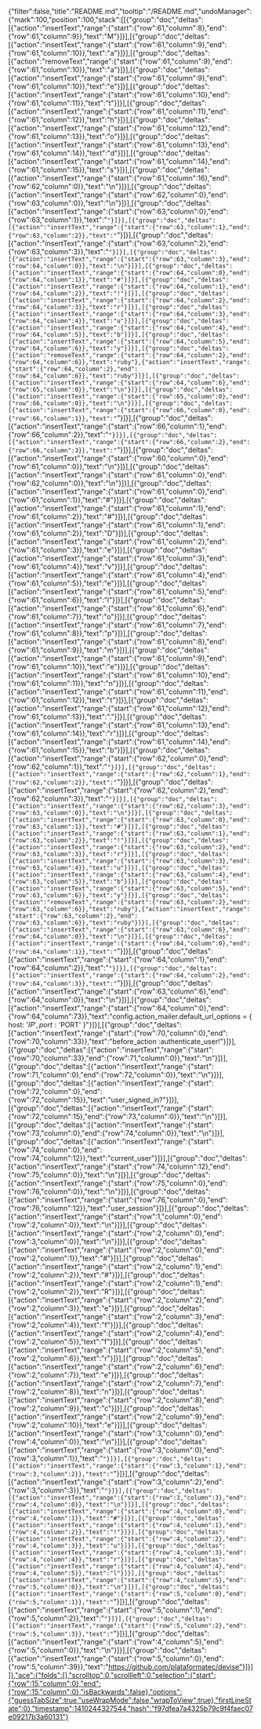 {"filter":false,"title":"README.md","tooltip":"/README.md","undoManager":{"mark":100,"position":100,"stack":[[{"group":"doc","deltas":[{"action":"insertText","range":{"start":{"row":61,"column":8},"end":{"row":61,"column":9}},"text":"M"}]}],[{"group":"doc","deltas":[{"action":"insertText","range":{"start":{"row":61,"column":9},"end":{"row":61,"column":10}},"text":"a"}]}],[{"group":"doc","deltas":[{"action":"removeText","range":{"start":{"row":61,"column":9},"end":{"row":61,"column":10}},"text":"a"}]}],[{"group":"doc","deltas":[{"action":"insertText","range":{"start":{"row":61,"column":9},"end":{"row":61,"column":10}},"text":"e"}]}],[{"group":"doc","deltas":[{"action":"insertText","range":{"start":{"row":61,"column":10},"end":{"row":61,"column":11}},"text":"t"}]}],[{"group":"doc","deltas":[{"action":"insertText","range":{"start":{"row":61,"column":11},"end":{"row":61,"column":12}},"text":"h"}]}],[{"group":"doc","deltas":[{"action":"insertText","range":{"start":{"row":61,"column":12},"end":{"row":61,"column":13}},"text":"o"}]}],[{"group":"doc","deltas":[{"action":"insertText","range":{"start":{"row":61,"column":13},"end":{"row":61,"column":14}},"text":"d"}]}],[{"group":"doc","deltas":[{"action":"insertText","range":{"start":{"row":61,"column":14},"end":{"row":61,"column":15}},"text":"s"}]}],[{"group":"doc","deltas":[{"action":"insertText","range":{"start":{"row":61,"column":16},"end":{"row":62,"column":0}},"text":"\n"}]}],[{"group":"doc","deltas":[{"action":"insertText","range":{"start":{"row":62,"column":0},"end":{"row":63,"column":0}},"text":"\n"}]}],[{"group":"doc","deltas":[{"action":"insertText","range":{"start":{"row":63,"column":0},"end":{"row":63,"column":1}},"text":"`"}]}],[{"group":"doc","deltas":[{"action":"insertText","range":{"start":{"row":63,"column":1},"end":{"row":63,"column":2}},"text":"`"}]}],[{"group":"doc","deltas":[{"action":"insertText","range":{"start":{"row":63,"column":2},"end":{"row":63,"column":3}},"text":"`"}]}],[{"group":"doc","deltas":[{"action":"insertText","range":{"start":{"row":63,"column":3},"end":{"row":64,"column":0}},"text":"\n"}]}],[{"group":"doc","deltas":[{"action":"insertText","range":{"start":{"row":64,"column":0},"end":{"row":64,"column":1}},"text":"#"}]}],[{"group":"doc","deltas":[{"action":"insertText","range":{"start":{"row":64,"column":1},"end":{"row":64,"column":2}},"text":"!"}]}],[{"group":"doc","deltas":[{"action":"insertText","range":{"start":{"row":64,"column":2},"end":{"row":64,"column":3}},"text":"r"}]}],[{"group":"doc","deltas":[{"action":"insertText","range":{"start":{"row":64,"column":3},"end":{"row":64,"column":4}},"text":"u"}]}],[{"group":"doc","deltas":[{"action":"insertText","range":{"start":{"row":64,"column":4},"end":{"row":64,"column":5}},"text":"b"}]}],[{"group":"doc","deltas":[{"action":"insertText","range":{"start":{"row":64,"column":5},"end":{"row":64,"column":6}},"text":"y"}]}],[{"group":"doc","deltas":[{"action":"removeText","range":{"start":{"row":64,"column":2},"end":{"row":64,"column":6}},"text":"ruby"},{"action":"insertText","range":{"start":{"row":64,"column":2},"end":{"row":64,"column":6}},"text":"ruby"}]}],[{"group":"doc","deltas":[{"action":"insertText","range":{"start":{"row":64,"column":6},"end":{"row":65,"column":0}},"text":"\n"}]}],[{"group":"doc","deltas":[{"action":"insertText","range":{"start":{"row":65,"column":0},"end":{"row":66,"column":0}},"text":"\n"}]}],[{"group":"doc","deltas":[{"action":"insertText","range":{"start":{"row":66,"column":0},"end":{"row":66,"column":1}},"text":"`"}]}],[{"group":"doc","deltas":[{"action":"insertText","range":{"start":{"row":66,"column":1},"end":{"row":66,"column":2}},"text":"`"}]}],[{"group":"doc","deltas":[{"action":"insertText","range":{"start":{"row":66,"column":2},"end":{"row":66,"column":3}},"text":"`"}]}],[{"group":"doc","deltas":[{"action":"insertText","range":{"start":{"row":60,"column":0},"end":{"row":61,"column":0}},"text":"\n"}]}],[{"group":"doc","deltas":[{"action":"insertText","range":{"start":{"row":61,"column":0},"end":{"row":62,"column":0}},"text":"\n"}]}],[{"group":"doc","deltas":[{"action":"insertText","range":{"start":{"row":61,"column":0},"end":{"row":61,"column":1}},"text":"#"}]}],[{"group":"doc","deltas":[{"action":"insertText","range":{"start":{"row":61,"column":1},"end":{"row":61,"column":2}},"text":"#"}]}],[{"group":"doc","deltas":[{"action":"insertText","range":{"start":{"row":61,"column":1},"end":{"row":61,"column":2}},"text":"D"}]}],[{"group":"doc","deltas":[{"action":"insertText","range":{"start":{"row":61,"column":2},"end":{"row":61,"column":3}},"text":"e"}]}],[{"group":"doc","deltas":[{"action":"insertText","range":{"start":{"row":61,"column":3},"end":{"row":61,"column":4}},"text":"v"}]}],[{"group":"doc","deltas":[{"action":"insertText","range":{"start":{"row":61,"column":4},"end":{"row":61,"column":5}},"text":"e"}]}],[{"group":"doc","deltas":[{"action":"insertText","range":{"start":{"row":61,"column":5},"end":{"row":61,"column":6}},"text":"l"}]}],[{"group":"doc","deltas":[{"action":"insertText","range":{"start":{"row":61,"column":6},"end":{"row":61,"column":7}},"text":"o"}]}],[{"group":"doc","deltas":[{"action":"insertText","range":{"start":{"row":61,"column":7},"end":{"row":61,"column":8}},"text":"p"}]}],[{"group":"doc","deltas":[{"action":"insertText","range":{"start":{"row":61,"column":8},"end":{"row":61,"column":9}},"text":"m"}]}],[{"group":"doc","deltas":[{"action":"insertText","range":{"start":{"row":61,"column":9},"end":{"row":61,"column":10}},"text":"e"}]}],[{"group":"doc","deltas":[{"action":"insertText","range":{"start":{"row":61,"column":10},"end":{"row":61,"column":11}},"text":"n"}]}],[{"group":"doc","deltas":[{"action":"insertText","range":{"start":{"row":61,"column":11},"end":{"row":61,"column":12}},"text":"t"}]}],[{"group":"doc","deltas":[{"action":"insertText","range":{"start":{"row":61,"column":12},"end":{"row":61,"column":13}},"text":"."}]}],[{"group":"doc","deltas":[{"action":"insertText","range":{"start":{"row":61,"column":13},"end":{"row":61,"column":14}},"text":"r"}]}],[{"group":"doc","deltas":[{"action":"insertText","range":{"start":{"row":61,"column":14},"end":{"row":61,"column":15}},"text":"b"}]}],[{"group":"doc","deltas":[{"action":"insertText","range":{"start":{"row":62,"column":0},"end":{"row":62,"column":1}},"text":"`"}]}],[{"group":"doc","deltas":[{"action":"insertText","range":{"start":{"row":62,"column":1},"end":{"row":62,"column":2}},"text":"`"}]}],[{"group":"doc","deltas":[{"action":"insertText","range":{"start":{"row":62,"column":2},"end":{"row":62,"column":3}},"text":"`"}]}],[{"group":"doc","deltas":[{"action":"insertText","range":{"start":{"row":62,"column":3},"end":{"row":63,"column":0}},"text":"\n"}]}],[{"group":"doc","deltas":[{"action":"insertText","range":{"start":{"row":63,"column":0},"end":{"row":63,"column":1}},"text":"#"}]}],[{"group":"doc","deltas":[{"action":"insertText","range":{"start":{"row":63,"column":1},"end":{"row":63,"column":2}},"text":"!"}]}],[{"group":"doc","deltas":[{"action":"insertText","range":{"start":{"row":63,"column":2},"end":{"row":63,"column":3}},"text":"r"}]}],[{"group":"doc","deltas":[{"action":"insertText","range":{"start":{"row":63,"column":3},"end":{"row":63,"column":4}},"text":"u"}]}],[{"group":"doc","deltas":[{"action":"insertText","range":{"start":{"row":63,"column":4},"end":{"row":63,"column":5}},"text":"b"}]}],[{"group":"doc","deltas":[{"action":"insertText","range":{"start":{"row":63,"column":5},"end":{"row":63,"column":6}},"text":"y"}]}],[{"group":"doc","deltas":[{"action":"removeText","range":{"start":{"row":63,"column":2},"end":{"row":63,"column":6}},"text":"ruby"},{"action":"insertText","range":{"start":{"row":63,"column":2},"end":{"row":63,"column":6}},"text":"ruby"}]}],[{"group":"doc","deltas":[{"action":"insertText","range":{"start":{"row":63,"column":6},"end":{"row":64,"column":0}},"text":"\n"}]}],[{"group":"doc","deltas":[{"action":"insertText","range":{"start":{"row":64,"column":0},"end":{"row":64,"column":1}},"text":"`"}]}],[{"group":"doc","deltas":[{"action":"insertText","range":{"start":{"row":64,"column":1},"end":{"row":64,"column":2}},"text":"`"}]}],[{"group":"doc","deltas":[{"action":"insertText","range":{"start":{"row":64,"column":2},"end":{"row":64,"column":3}},"text":"`"}]}],[{"group":"doc","deltas":[{"action":"insertText","range":{"start":{"row":63,"column":6},"end":{"row":64,"column":0}},"text":"\n"}]}],[{"group":"doc","deltas":[{"action":"insertText","range":{"start":{"row":64,"column":0},"end":{"row":64,"column":73}},"text":"config.action_mailer.default_url_options = { host: '$IP', port: '$PORT' }"}]}],[{"group":"doc","deltas":[{"action":"insertText","range":{"start":{"row":70,"column":0},"end":{"row":70,"column":33}},"text":"before_action :authenticate_user!"}]}],[{"group":"doc","deltas":[{"action":"insertText","range":{"start":{"row":70,"column":33},"end":{"row":71,"column":0}},"text":"\n"}]}],[{"group":"doc","deltas":[{"action":"insertText","range":{"start":{"row":71,"column":0},"end":{"row":72,"column":0}},"text":"\n"}]}],[{"group":"doc","deltas":[{"action":"insertText","range":{"start":{"row":72,"column":0},"end":{"row":72,"column":15}},"text":"user_signed_in?"}]}],[{"group":"doc","deltas":[{"action":"insertText","range":{"start":{"row":72,"column":15},"end":{"row":73,"column":0}},"text":"\n"}]}],[{"group":"doc","deltas":[{"action":"insertText","range":{"start":{"row":73,"column":0},"end":{"row":74,"column":0}},"text":"\n"}]}],[{"group":"doc","deltas":[{"action":"insertText","range":{"start":{"row":74,"column":0},"end":{"row":74,"column":12}},"text":"current_user"}]}],[{"group":"doc","deltas":[{"action":"insertText","range":{"start":{"row":74,"column":12},"end":{"row":75,"column":0}},"text":"\n"}]}],[{"group":"doc","deltas":[{"action":"insertText","range":{"start":{"row":75,"column":0},"end":{"row":76,"column":0}},"text":"\n"}]}],[{"group":"doc","deltas":[{"action":"insertText","range":{"start":{"row":76,"column":0},"end":{"row":76,"column":12}},"text":"user_session"}]}],[{"group":"doc","deltas":[{"action":"insertText","range":{"start":{"row":1,"column":0},"end":{"row":2,"column":0}},"text":"\n"}]}],[{"group":"doc","deltas":[{"action":"insertText","range":{"start":{"row":2,"column":0},"end":{"row":3,"column":0}},"text":"\n"}]}],[{"group":"doc","deltas":[{"action":"insertText","range":{"start":{"row":2,"column":0},"end":{"row":2,"column":1}},"text":"#"}]}],[{"group":"doc","deltas":[{"action":"insertText","range":{"start":{"row":2,"column":1},"end":{"row":2,"column":2}},"text":"#"}]}],[{"group":"doc","deltas":[{"action":"insertText","range":{"start":{"row":2,"column":1},"end":{"row":2,"column":2}},"text":"R"}]}],[{"group":"doc","deltas":[{"action":"insertText","range":{"start":{"row":2,"column":2},"end":{"row":2,"column":3}},"text":"e"}]}],[{"group":"doc","deltas":[{"action":"insertText","range":{"start":{"row":2,"column":3},"end":{"row":2,"column":4}},"text":"f"}]}],[{"group":"doc","deltas":[{"action":"insertText","range":{"start":{"row":2,"column":4},"end":{"row":2,"column":5}},"text":"f"}]}],[{"group":"doc","deltas":[{"action":"insertText","range":{"start":{"row":2,"column":5},"end":{"row":2,"column":6}},"text":"r"}]}],[{"group":"doc","deltas":[{"action":"insertText","range":{"start":{"row":2,"column":6},"end":{"row":2,"column":7}},"text":"e"}]}],[{"group":"doc","deltas":[{"action":"insertText","range":{"start":{"row":2,"column":7},"end":{"row":2,"column":8}},"text":"n"}]}],[{"group":"doc","deltas":[{"action":"insertText","range":{"start":{"row":2,"column":8},"end":{"row":2,"column":9}},"text":"c"}]}],[{"group":"doc","deltas":[{"action":"insertText","range":{"start":{"row":2,"column":9},"end":{"row":2,"column":10}},"text":"e"}]}],[{"group":"doc","deltas":[{"action":"insertText","range":{"start":{"row":3,"column":0},"end":{"row":4,"column":0}},"text":"\n"}]}],[{"group":"doc","deltas":[{"action":"insertText","range":{"start":{"row":3,"column":0},"end":{"row":3,"column":1}},"text":"`"}]}],[{"group":"doc","deltas":[{"action":"insertText","range":{"start":{"row":3,"column":1},"end":{"row":3,"column":2}},"text":"`"}]}],[{"group":"doc","deltas":[{"action":"insertText","range":{"start":{"row":3,"column":2},"end":{"row":3,"column":3}},"text":"`"}]}],[{"group":"doc","deltas":[{"action":"insertText","range":{"start":{"row":3,"column":3},"end":{"row":4,"column":0}},"text":"\n"}]}],[{"group":"doc","deltas":[{"action":"insertText","range":{"start":{"row":4,"column":0},"end":{"row":4,"column":1}},"text":"#"}]}],[{"group":"doc","deltas":[{"action":"insertText","range":{"start":{"row":4,"column":1},"end":{"row":4,"column":2}},"text":"!"}]}],[{"group":"doc","deltas":[{"action":"insertText","range":{"start":{"row":4,"column":2},"end":{"row":4,"column":3}},"text":"u"}]}],[{"group":"doc","deltas":[{"action":"insertText","range":{"start":{"row":4,"column":3},"end":{"row":4,"column":4}},"text":"r"}]}],[{"group":"doc","deltas":[{"action":"insertText","range":{"start":{"row":4,"column":4},"end":{"row":4,"column":5}},"text":"l"}]}],[{"group":"doc","deltas":[{"action":"insertText","range":{"start":{"row":4,"column":5},"end":{"row":5,"column":0}},"text":"\n"}]}],[{"group":"doc","deltas":[{"action":"insertText","range":{"start":{"row":5,"column":0},"end":{"row":5,"column":1}},"text":"`"}]}],[{"group":"doc","deltas":[{"action":"insertText","range":{"start":{"row":5,"column":1},"end":{"row":5,"column":2}},"text":"`"}]}],[{"group":"doc","deltas":[{"action":"insertText","range":{"start":{"row":5,"column":2},"end":{"row":5,"column":3}},"text":"`"}]}],[{"group":"doc","deltas":[{"action":"insertText","range":{"start":{"row":4,"column":5},"end":{"row":5,"column":0}},"text":"\n"}]}],[{"group":"doc","deltas":[{"action":"insertText","range":{"start":{"row":5,"column":0},"end":{"row":5,"column":39}},"text":"https://github.com/plataformatec/devise"}]}]]},"ace":{"folds":[],"scrolltop":0,"scrollleft":0,"selection":{"start":{"row":15,"column":0},"end":{"row":15,"column":0},"isBackwards":false},"options":{"guessTabSize":true,"useWrapMode":false,"wrapToView":true},"firstLineState":0},"timestamp":1410244327544,"hash":"f97dfea7a4325b79c9f4faec07e09217b3a60131"}